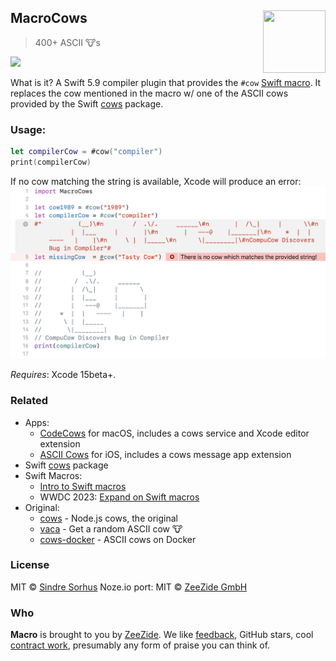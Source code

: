 <h2>MacroCows
  <img src="http://zeezide.com/img/macro/MacroExpressIcon128.png"
       align="right" width="100" height="100" />
</h2>

> 400+ ASCII 🐮s

![](https://cloud.githubusercontent.com/assets/170270/13090998/a9cdd6b0-d52b-11e5-83ec-614143c9a3bb.png)

What is it? A Swift 5.9 compiler plugin that provides the `#cow` [Swift macro](https://developer.apple.com/documentation/swift/applying-macros).
It replaces the cow mentioned in the macro w/ one of the ASCII cows
provided by the Swift [cows](https://github.com/AlwaysRightInstitute/cows) package.

### Usage:
```swift
let compilerCow = #cow("compiler")
print(compilerCow)
```
If no cow matching the string is available, Xcode will produce an error:
![Xcode using MacroCows](images/MacroCows.png)

*Requires*: Xcode 15beta+.

### Related

- Apps:
  - [CodeCows](https://zeezide.de/en/products/codecows/) for macOS, includes a cows service and Xcode editor extension
  - [ASCII Cows](https://zeezide.de/en/products/asciicows/) for iOS, includes a cows message app extension
- Swift [cows](https://github.com/AlwaysRightInstitute/cows) package
- Swift Macros:
  - [Intro to Swift macros](https://developer.apple.com/documentation/swift/applying-macros)
  - WWDC 2023: [Expand on Swift macros](https://developer.apple.com/videos/play/wwdc2023/10167)
- Original:
  - [cows](https://github.com/sindresorhus/cows) - Node.js cows, the original
  - [vaca](https://github.com/sindresorhus/vaca) - Get a random ASCII cow 🐮
  - [cows-docker](https://github.com/alexellis/cows-docker) - ASCII cows on Docker

### License

MIT © [Sindre Sorhus](http://sindresorhus.com)
Noze.io port: MIT © [ZeeZide GmbH](http://zeezide.de)

### Who

**Macro** is brought to you by
[ZeeZide](http://zeezide.de).
We like 
[feedback](https://twitter.com/ar_institute), 
GitHub stars, 
cool [contract work](http://zeezide.com/en/services/services.html),
presumably any form of praise you can think of.

